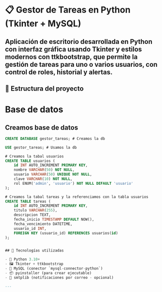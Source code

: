 # 📋 Gestor de Tareas en Python (Tkinter + MySQL)

Aplicación de escritorio desarrollada en **Python** con interfaz gráfica usando **Tkinter** y estilos modernos con **ttkbootstrap**, que permite la gestión de tareas para uno o varios usuarios, con control de roles, historial y alertas.
---


## 📁 Estructura del proyecto



# Base de datos

## Creamos base de datos

```sql
CREATE DATABASE gestor_tareas; # Creamos la db

USE gestor_tareas; # Usamos la db

# Creamos la tabal usuarios
CREATE TABLE usuarios (
    id INT AUTO_INCREMENT PRIMARY KEY,
    nombre VARCHAR(50) NOT NULL,
    usuario VARCHAR(50) UNIQUE NOT NULL,
    clave VARCHAR(10) NOT NULL,
    rol ENUM('admin', 'usuario') NOT NULL DEFAULT 'usuario'
);

# Creamos la tabal tareas y la referenciamos con la tabla usuarios
CREATE TABLE tareas (
    id INT AUTO_INCREMENT PRIMARY KEY,
    titulo VARCHAR(255),
    descripcion TEXT,
    fecha_inicio TIMESTAMP DEFAULT NOW(),
    fecha_vencimiento DATETIME,
    usuario_id INT,
    FOREIGN KEY (usuario_id) REFERENCES usuarios(id)
);


## 🧩 Tecnologías utilizadas

- 🐍 Python 3.10+
- 🖼 Tkinter + ttkbootstrap
- 🐬 MySQL (conector `mysql-connector-python`)
- 📦 pyinstaller (para crear ejecutable)
- 📧 smtplib (notificaciones por correo - opcional)

---